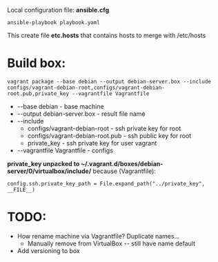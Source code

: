 Local configuration
file: **ansible.cfg**

```
ansible-playbook playbook.yaml
```
This create file **etc.hosts** that contains hosts to merge with /etc/hosts


# Build box:
```
vagrant package --base debian --output debian-server.box --include configs/vagrant-debian-root,configs/vagrant-debian-root.pub,private_key --vagrantfile Vagrantfile
```

- --base debian - base machine
- --output debian-server.box - result file name
- --include
	- configs/vagrant-debian-root - ssh private key for root
	- configs/vagrant-debian-root.pub - ssh public key for root
	- private_key - ssh private key for user vagrant
- --vagrantfile Vagrantfile - configs

**private_key unpacked to ~/.vagrant.d/boxes/debian-server/0/virtualbox/include/**
because (Vagrantfile):
```
config.ssh.private_key_path = File.expand_path("../private_key", __FILE__)
```

# TODO:
- How rename machine via Vagrantfile? Duplicate names...
	- Manually remove from VirtualBox -- still have name default
- Add versioning to box